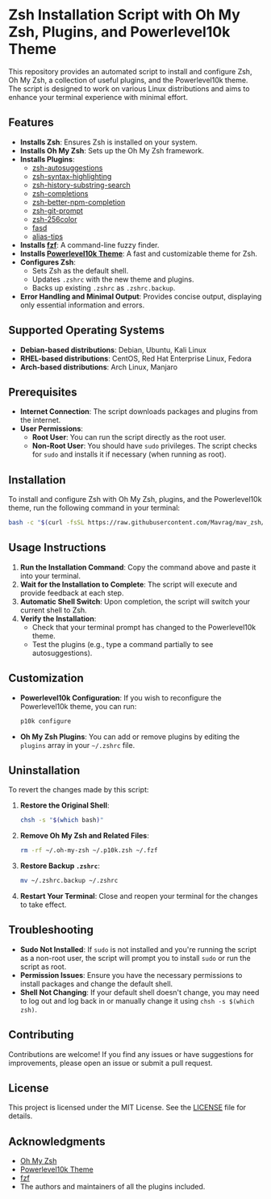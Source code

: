 # Zsh Installation Script with Oh My Zsh, Plugins, and Powerlevel10k Theme

This repository provides an automated script to install and configure Zsh, Oh My Zsh, a collection of useful plugins, and the Powerlevel10k theme. The script is designed to work on various Linux distributions and aims to enhance your terminal experience with minimal effort.

## Features

- **Installs Zsh**: Ensures Zsh is installed on your system.
- **Installs Oh My Zsh**: Sets up the Oh My Zsh framework.
- **Installs Plugins**:
  - [zsh-autosuggestions](https://github.com/zsh-users/zsh-autosuggestions)
  - [zsh-syntax-highlighting](https://github.com/zsh-users/zsh-syntax-highlighting)
  - [zsh-history-substring-search](https://github.com/zsh-users/zsh-history-substring-search)
  - [zsh-completions](https://github.com/zsh-users/zsh-completions)
  - [zsh-better-npm-completion](https://github.com/lukechilds/zsh-better-npm-completion)
  - [zsh-git-prompt](https://github.com/olivierverdier/zsh-git-prompt)
  - [zsh-256color](https://github.com/chrissicool/zsh-256color)
  - [fasd](https://github.com/clvv/fasd)
  - [alias-tips](https://github.com/djui/alias-tips)
- **Installs [fzf](https://github.com/junegunn/fzf)**: A command-line fuzzy finder.
- **Installs [Powerlevel10k Theme](https://github.com/romkatv/powerlevel10k)**: A fast and customizable theme for Zsh.
- **Configures Zsh**:
  - Sets Zsh as the default shell.
  - Updates `.zshrc` with the new theme and plugins.
  - Backs up existing `.zshrc` as `.zshrc.backup`.
- **Error Handling and Minimal Output**: Provides concise output, displaying only essential information and errors.

## Supported Operating Systems

- **Debian-based distributions**: Debian, Ubuntu, Kali Linux
- **RHEL-based distributions**: CentOS, Red Hat Enterprise Linux, Fedora
- **Arch-based distributions**: Arch Linux, Manjaro

## Prerequisites

- **Internet Connection**: The script downloads packages and plugins from the internet.
- **User Permissions**:
  - **Root User**: You can run the script directly as the root user.
  - **Non-Root User**: You should have `sudo` privileges. The script checks for `sudo` and installs it if necessary (when running as root).

## Installation

To install and configure Zsh with Oh My Zsh, plugins, and the Powerlevel10k theme, run the following command in your terminal:

```bash
bash -c "$(curl -fsSL https://raw.githubusercontent.com/Mavrag/mav_zsh/main/install_zsh.sh)"
```

## Usage Instructions

1. **Run the Installation Command**: Copy the command above and paste it into your terminal.
2. **Wait for the Installation to Complete**: The script will execute and provide feedback at each step.
3. **Automatic Shell Switch**: Upon completion, the script will switch your current shell to Zsh.
4. **Verify the Installation**:
   - Check that your terminal prompt has changed to the Powerlevel10k theme.
   - Test the plugins (e.g., type a command partially to see autosuggestions).

## Customization

- **Powerlevel10k Configuration**: If you wish to reconfigure the Powerlevel10k theme, you can run:

  ```bash
  p10k configure
  ```

- **Oh My Zsh Plugins**: You can add or remove plugins by editing the `plugins` array in your `~/.zshrc` file.

## Uninstallation

To revert the changes made by this script:

1. **Restore the Original Shell**:

   ```bash
   chsh -s "$(which bash)"
   ```

2. **Remove Oh My Zsh and Related Files**:

   ```bash
   rm -rf ~/.oh-my-zsh ~/.p10k.zsh ~/.fzf
   ```

3. **Restore Backup `.zshrc`**:

   ```bash
   mv ~/.zshrc.backup ~/.zshrc
   ```

4. **Restart Your Terminal**: Close and reopen your terminal for the changes to take effect.

## Troubleshooting

- **Sudo Not Installed**: If `sudo` is not installed and you're running the script as a non-root user, the script will prompt you to install `sudo` or run the script as root.
- **Permission Issues**: Ensure you have the necessary permissions to install packages and change the default shell.
- **Shell Not Changing**: If your default shell doesn't change, you may need to log out and log back in or manually change it using `chsh -s $(which zsh)`.

## Contributing

Contributions are welcome! If you find any issues or have suggestions for improvements, please open an issue or submit a pull request.

## License

This project is licensed under the MIT License. See the [LICENSE](LICENSE) file for details.

## Acknowledgments

- [Oh My Zsh](https://ohmyz.sh/)
- [Powerlevel10k Theme](https://github.com/romkatv/powerlevel10k)
- [fzf](https://github.com/junegunn/fzf)
- The authors and maintainers of all the plugins included.
